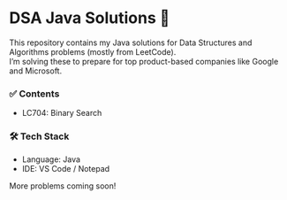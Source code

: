 # DSA Java Solutions 🚀

This repository contains my Java solutions for Data Structures and Algorithms problems (mostly from LeetCode).  
I’m solving these to prepare for top product-based companies like Google and Microsoft.

### ✅ Contents

- LC704: Binary Search

### 🛠 Tech Stack
- Language: Java
- IDE: VS Code / Notepad

More problems coming soon!

